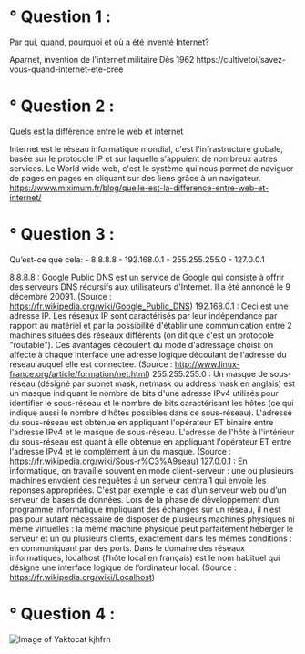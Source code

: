 # ° Question 1 :
Par qui, quand, pourquoi et où a été inventé Internet?

Aparnet, invention de l'internet militaire 
Dès 1962
https://cultivetoi/savez-vous-quand-internet-ete-cree

# ° Question 2 :
Quels est la différence entre le web et internet 

Internet est le réseau informatique mondial, c'est l'infrastructure globale, basée sur le protocole IP et sur laquelle s'appuient de nombreux autres services.
Le World wide web, c'est le système qui nous permet de naviguer de pages en pages en cliquant sur des liens grâce à un navigateur.
https://www.miximum.fr/blog/quelle-est-la-difference-entre-web-et-internet/

# ° Question 3 :
Qu’est-ce que cela: - 8.8.8.8 - 192.168.0.1 - 255.255.255.0 - 127.0.0.1

8.8.8.8 : Google Public DNS est un service de Google qui consiste à offrir des serveurs DNS récursifs aux utilisateurs d'Internet. Il a été annoncé le 9 décembre 20091. (Source : https://fr.wikipedia.org/wiki/Google_Public_DNS)
192.168.0.1 : Ceci est une adresse IP. Les réseaux IP sont caractérisés par leur indépendance par rapport au matériel et par la possibilité d'établir une communication entre 2 machines situées des réseaux différents (on dit que c'est un protocole "routable"). Ces avantages découlent du mode d'adressage choisi: on affecte à chaque interface une adresse logique découlant de l'adresse du réseau auquel elle est connectée. (Source : http://www.linux-france.org/article/formation/net.html)
255.255.255.0 : Un masque de sous-réseau (désigné par subnet mask, netmask ou address mask en anglais) est un masque indiquant le nombre de bits d'une adresse IPv4 utilisés pour identifier le sous-réseau et le nombre de bits caractérisant les hôtes (ce qui indique aussi le nombre d'hôtes possibles dans ce sous-réseau). L'adresse du sous-réseau est obtenue en appliquant l'opérateur ET binaire entre l'adresse IPv4 et le masque de sous-réseau. L'adresse de l'hôte à l'intérieur du sous-réseau est quant à elle obtenue en appliquant l'opérateur ET entre l'adresse IPv4 et le complément à un du masque. (Source : https://fr.wikipedia.org/wiki/Sous-r%C3%A9seau)
127.0.0.1 : En informatique, on travaille souvent en mode client-serveur : une ou plusieurs machines envoient des requêtes à un serveur central1 qui envoie les réponses appropriées. C'est par exemple le cas d’un serveur web ou d’un serveur de bases de données. Lors de la phase de développement d’un programme informatique impliquant des échanges sur un réseau, il n’est pas pour autant nécessaire de disposer de plusieurs machines physiques ni même virtuelles : la même machine physique peut parfaitement héberger le serveur et un ou plusieurs clients, exactement dans les mêmes conditions : en communiquant par des ports. Dans le domaine des réseaux informatiques, localhost (l’hôte local en français) est le nom habituel qui désigne une interface logique de l’ordinateur local. (Source : https://fr.wikipedia.org/wiki/Localhost)

# ° Question 4 :
![Image of Yaktocat](http://www.copyrightfrance.com/images/copyright_5.jpg)
kjhfrh

